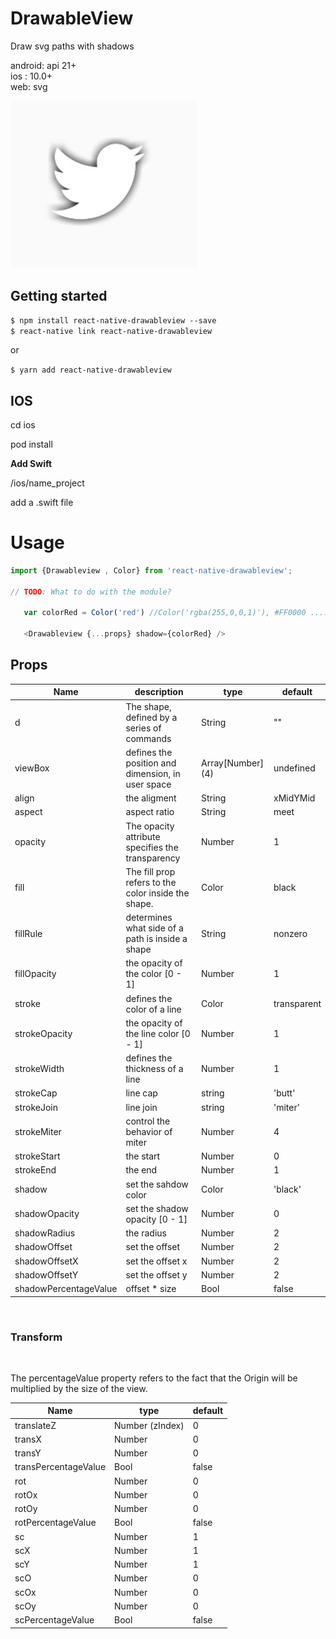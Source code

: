# DrawableView

Draw svg paths with shadows

android: api 21+   
ios : 10.0+   
web: svg  

<img src="./src/demo.jpg" width="300">


## Getting started

`$ npm install react-native-drawableview --save`  
`$ react-native link react-native-drawableview`  
  
or

`$ yarn add react-native-drawableview `
    


## IOS

cd ios

pod install

**Add Swift**

/ios/name_project

add a .swift file


# Usage
```javascript
import {Drawableview , Color} from 'react-native-drawableview';

// TODO: What to do with the module?

   var colorRed = Color('red') //Color('rgba(255,0,0,1)'), #FF0000 .....

   <Drawableview {...props} shadow={colorRed} />

```


## Props   



| Name | description | type | default |
| --- | --- | --- | --- |
| d | The shape, defined by a series of commands   | String | "" |
| viewBox | defines the position and dimension, in user space    | Array[Number] (4) | undefined |
| align | the aligment     | String | xMidYMid |
| aspect | aspect ratio   | String | meet |
| opacity | The opacity attribute specifies the transparency | Number | 1 |
| fill | The fill prop refers to the color inside the shape.        | Color | black |
| fillRule | determines what side of a path is inside a shape  | String | nonzero |
| fillOpacity   | the opacity of the color [0 - 1] | Number | 1 |
| stroke | defines the color of a line  | Color | transparent |
| strokeOpacity |  the opacity of the line color [0 - 1]  | Number | 1 |
| strokeWidth | defines the thickness of a line | Number | 1 
| strokeCap | line cap | string | 'butt' |
| strokeJoin | line join | string | 'miter' |
| strokeMiter | control the behavior of miter | Number | 4 |
| strokeStart | the start | Number | 0 |
| strokeEnd | the end | Number | 1 |
| shadow | set the sahdow color  | Color | 'black' |
| shadowOpacity | set the shadow opacity [0 - 1]  | Number | 0 |
| shadowRadius | the radius | Number | 2 |
| shadowOffset | set the offset | Number | 2  |
| shadowOffsetX | set the offset x | Number | 2  |
| shadowOffsetY | set the offset y| Number | 2  |
| shadowPercentageValue | offset * size | Bool | false |


<br>

### Transform ###  

<br>

The percentageValue property refers to the fact that the Origin will be multiplied by the size of the view.  
  
| Name | type | default |
| --- | --- | --- |
| translateZ | Number (zIndex) | 0 |
| transX | Number | 0 |
| transY | Number | 0 |
| transPercentageValue | Bool | false |
| rot | Number | 0 |
| rotOx | Number | 0 |
| rotOy | Number | 0 |
| rotPercentageValue | Bool | false |
| sc | Number | 1 |
| scX | Number | 1 |
| scY | Number | 1 |
| scO | Number | 0 |
| scOx | Number | 0 |
| scOy | Number | 0 |
| scPercentageValue | Bool | false |

